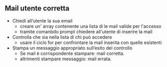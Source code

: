 ## Mail utente corretta

- Chiedi all’utente la sua email
    - creare un' array contenente una lista di le mail valide per l'accesso
    - tramite comanbdo prompt chiedere all'utente di inserire la mail
- Controlla che sia nella lista di chi può accedere
    - usare il ciclo for per confrontare la mail inserita con quelle esistenti
- Stampa un messaggio appropriato sull’esito del controllo
    - Se mail è corrispondente stampare: mail corretta.
    - altrimenti stampare messaggio: mail errata. 
